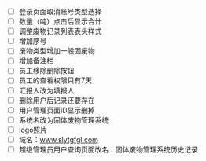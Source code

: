 - [ ] 登录页面取消账号类型选择
- [ ] 数量（吨）点击后显示合计
- [ ] 调整废物记录列表表头样式
- [ ] 增加序号
- [ ] 废物类型增加一般固废物
- [ ] 增加备注栏
- [ ] 员工移除删除按钮
- [ ] 员工的查看权限只有7天
- [ ] 汇报人改为填报人
- [ ] 删除用户后记录还要存在
- [ ] 用户管理页面ID显示删掉
- [ ] 系统名改为固体废物管理系统
- [ ] logo照片
- [ ] 域名：www.slytgfgl.com
- [ ] 超级管理员用户查询页面改名：固体废物管理系统历史记录